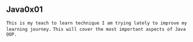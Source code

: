 ## Java0x01
```This is my teach to learn technique I am trying lately to improve my learning journey.```
```This will cover the most important aspects of Java OOP.```
